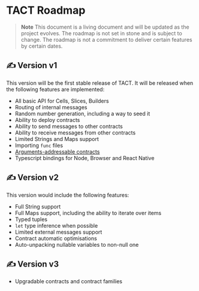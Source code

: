 # TACT Roadmap

> **Note**
> This document is a living document and will be updated as the project evolves.
> The roadmap is not set in stone and is subject to change.
> The roadmap is not a commitment to deliver certain features by certain dates.

## ✍️ Version v1

This version will be the first stable release of TACT. It will be released when the following features are implemented:

- All basic API for Cells, Slices, Builders
- Routing of internal messages
- Random number generation, including a way to seed it
- Ability to deploy contracts
- Ability to send messages to other contracts
- Ability to receive messages from other contracts
- Limited Strings and Maps support
- Importing `func` files
- [Arguments-addressable contracts](https://docs.tact-lang.org/evolution/OTP-005)
- Typescript bindings for Node, Browser and React Native

## ✍️ Version v2

This version would include the following features:

- Full String support
- Full Maps support, including the ability to iterate over items
- Typed tuples
- `let` type inference when possible
- Limited external messages support
- Contract automatic optimisations
- Auto-unpacking nullable variables to non-null one

## ✍️ Version v3

- Upgradable contracts and contract families
